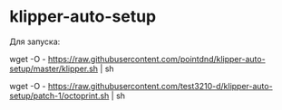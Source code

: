 # klipper-auto-setup

Для запуска:

wget -O - https://raw.githubusercontent.com/pointdnd/klipper-auto-setup/master/klipper.sh | sh

wget -O - https://raw.githubusercontent.com/test3210-d/klipper-auto-setup/patch-1/octoprint.sh | sh
